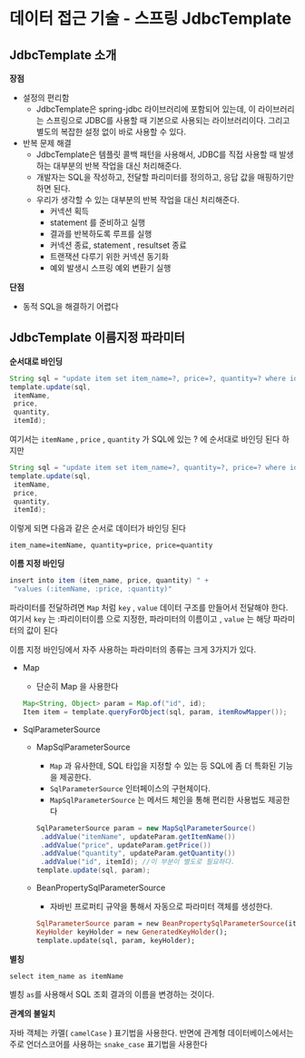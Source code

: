 # 데이터 접근 기술 - 스프링 JdbcTemplate

## JdbcTemplate 소개

**장점**

- 설정의 편리함
    - JdbcTemplate은 spring-jdbc 라이브러리에 포함되어 있는데, 이 라이브러리는 스프링으로 JDBC를 사용할 때 기본으로 사용되는 라이브러리이다. 그리고 별도의 복잡한 설정 없이 바로 사용할 수 있다.
- 반복 문제 해결
    - JdbcTemplate은 템플릿 콜백 패턴을 사용해서, JDBC를 직접 사용할 때 발생하는 대부분의 반복 작업을 대신 처리해준다.
    - 개발자는 SQL을 작성하고, 전달할 파리미터를 정의하고, 응답 값을 매핑하기만 하면 된다.
    - 우리가 생각할 수 있는 대부분의 반복 작업을 대신 처리해준다.
        - 커넥션 획득
        - statement 를 준비하고 실행
        - 결과를 반복하도록 루프를 실행
        - 커넥션 종료, statement , resultset 종료
        - 트랜잭션 다루기 위한 커넥션 동기화
        - 예외 발생시 스프링 예외 변환기 실행

**단점**

- 동적 SQL을 해결하기 어렵다

## JdbcTemplate 이름지정 파라미터

**순서대로 바인딩**

```java
String sql = "update item set item_name=?, price=?, quantity=? where id=?";
template.update(sql,
 itemName,
 price,
 quantity,
 itemId);
```

여기서는 `itemName` , `price` , `quantity` 가 SQL에 있는 ? 에 순서대로 바인딩 된다 하지만

```java
String sql = "update item set item_name=?, quantity=?, price=? where id=?";
template.update(sql,
 itemName,
 price,
 quantity,
 itemId);
```

이렇게 되면 다음과 같은 순서로 데이터가 바인딩 된다

`item_name=itemName, quantity=price, price=quantity`

**이름 지정 바인딩**

```java
insert into item (item_name, price, quantity) " +
 "values (:itemName, :price, :quantity)"
```

파라미터를 전달하려면 `Map` 처럼 `key` , `value` 데이터 구조를 만들어서 전달해야 한다. 여기서 `key` 는 :파리이터이름 으로 지정한, 파라미터의 이름이고 , `value` 는 해당 파라미터의 값이 된다

이름 지정 바인딩에서 자주 사용하는 파라미터의 종류는 크게 3가지가 있다.

- Map
    - 단순히 Map 을 사용한다
    
    ```java
    Map<String, Object> param = Map.of("id", id);
    Item item = template.queryForObject(sql, param, itemRowMapper());
    ```
    
- SqlParameterSource
    - MapSqlParameterSource
        - `Map` 과 유사한데, SQL 타입을 지정할 수 있는 등 SQL에 좀 더 특화된 기능을 제공한다.
        - `SqlParameterSource` 인터페이스의 구현체이다.
        - `MapSqlParameterSource` 는 메서드 체인을 통해 편리한 사용법도 제공한다
        
        ```java
        SqlParameterSource param = new MapSqlParameterSource()
         .addValue("itemName", updateParam.getItemName())
         .addValue("price", updateParam.getPrice())
         .addValue("quantity", updateParam.getQuantity())
         .addValue("id", itemId); //이 부분이 별도로 필요하다.
        template.update(sql, param);
        ```
        
    - BeanPropertySqlParameterSource
        - 자바빈 프로퍼티 규약을 통해서 자동으로 파라미터 객체를 생성한다.
        
        ```idris
        SqlParameterSource param = new BeanPropertySqlParameterSource(item);
        KeyHolder keyHolder = new GeneratedKeyHolder();
        template.update(sql, param, keyHolder);
        ```
        

**별칭**

`select item_name as itemName`

별칭 `as`를 사용해서 SQL 조회 결과의 이름을 변경하는 것이다.

**관계의 불일치**

자바 객체는 카멜( `camelCase` ) 표기법을 사용한다. 반면에 관계형 데이터베이스에서는 주로 언더스코어를 사용하는 `snake_case` 표기법을 사용한다
